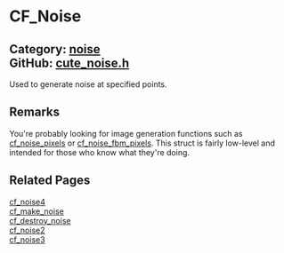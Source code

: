 [//]: # (This file is automatically generated by Cute Framework's docs parser.)
[//]: # (Do not edit this file by hand!)
[//]: # (See: https://github.com/RandyGaul/cute_framework/blob/master/samples/docs_parser.cpp)
[](../header.md ':include')

# CF_Noise

Category: [noise](/api_reference?id=noise)  
GitHub: [cute_noise.h](https://github.com/RandyGaul/cute_framework/blob/master/include/cute_noise.h)  
---

Used to generate noise at specified points.

## Remarks

You're probably looking for image generation functions such as [cf_noise_pixels](/noise/cf_noise_pixels.md) or [cf_noise_fbm_pixels](/noise/cf_noise_fbm_pixels.md). This
struct is fairly low-level and intended for those who know what they're doing.

## Related Pages

[cf_noise4](/noise/cf_noise4.md)  
[cf_make_noise](/noise/cf_make_noise.md)  
[cf_destroy_noise](/noise/cf_destroy_noise.md)  
[cf_noise2](/noise/cf_noise2.md)  
[cf_noise3](/noise/cf_noise3.md)  
